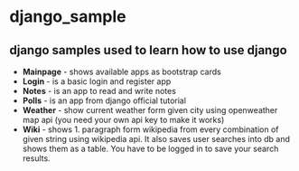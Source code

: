 # django_sample
## django samples used to learn how to use django
- **Mainpage** - shows available apps as bootstrap cards
- **Login** - is a basic login and register app
- **Notes** - is an app to read and write notes
- **Polls** - is an app from django official tutorial 
- **Weather** - show current weather form given city using openweather map api (you need your own api key to make it works)
- **Wiki** - shows 1. paragraph form wikipedia from every combination of given string using wikipedia api. It also saves user searches into db and shows them as a table. You have to be logged in to save your search results.
